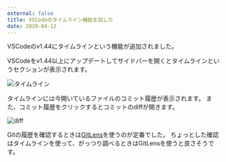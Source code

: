 ```yaml
---
external: false
title: VSCodeのタイムライン機能を試した
date: 2020-04-12
---
```


VSCodeのv1.44にタイムラインという機能が追加されました。

VSCodeをv1.44以上にアップデートしてサイドバーを開くとタイムラインというセクションが表示されます。

![タイムライン](https://i.imgur.com/jtLhpE6.png)

タイムラインには今開いているファイルのコミット履歴が表示されます。
また、コミット履歴をクリックするとコミットのdiffが開きます。

![diff](https://i.imgur.com/8DhJNZ1.png)

Gitの履歴を確認するときは[GitLens](https://marketplace.visualstudio.com/items?itemName=eamodio.gitlens)を使うのが定番でした。
ちょっとした確認はタイムラインを使って、がっつり調べるときはGitLensを使うと良さそうです。
